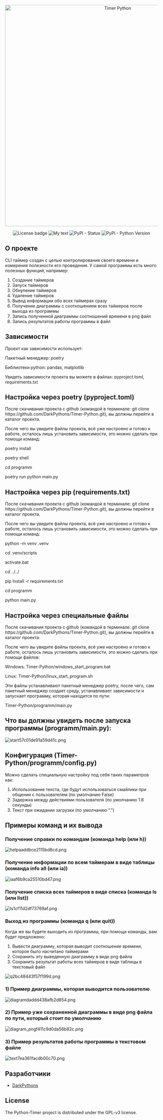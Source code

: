 <p align="center">
      <img src="https://i.ibb.co/0XcwvjC/photo.jpg" alt="Timer Python" border="0" width="727">
</p>

<p align="center">
   <img alt="License badge" src="https://img.shields.io/badge/Licencse-GPL-success">
  <img alt="My text" src="https://img.shields.io/badge/my_timer-blue">
   <img alt="PyPI - Status" src="https://img.shields.io/pypi/status/pandas">
  <img alt="PyPI - Python Version" src="https://img.shields.io/endpoint?url=https://python-poetry.org/badge/v0.json">
</p>

## О проекте

CLI таймер создан с целью контролирования своего времени и измерения полезности его проведения. У самой программы есть много полезных функций, например:
1) Создание таймеров
2) Запуск таймеров
3) Обнуление таймеров
4) Удаление таймеров
5) Вывод информации обо всех таймерах сразу
6) Получение диаграммы с соотношением всех таймеров после выхода из программы
7) Запись полученной диаграммы соотношений времени в png файл
8) Запись результатов работы программы в файл

## Зависимости

<p>Проект как зависимости использует:</p>
<p>Пакетный менеджер: poetry</p>
<p>Библиотеки python: pandas, matplotlib</p>
<p>Увидеть зависимости проекта вы можете в файлах: pyproject.toml, requirements.txt</p>

## Настройка через poetry (pyproject.toml)


<p>После скачивания проекта с github (командой в терминале: git clone https://github.com/DarkPythons/Timer-Python.git), вы должны перейти в каталог проекта.</p>
<p>После чего вы увидите файлы проекта, всё уже настроено и готово к работе, осталось лишь установить зависимости, это можно сделать при помощи команд:</p>
<p>poetry install</p>
<p>poetry shell</p>
<p>cd programm</p>
<p>poetry run python main.py</p>


## Настройка через pip (requirements.txt)

<p>После скачивания проекта с github (командой в терминале: git clone https://github.com/DarkPythons/Timer-Python.git), вы должны перейти в каталог проекта.</p>
<p>После чего вы увидите файлы проекта, всё уже настроено и готово к работе, осталось лишь установить зависимости, это можно сделать при помощи команд:</p>
<p>python -m venv .venv</p>
<p>cd .venv/scripts</p>
<p>activate.bat</p>
<p>cd ../../</p>
<p>pip install -r requirements.txt</p>
<p>cd programm</p>
<p>python main.py</p>

## Настройка через специальные файлы

<p>После скачивания проекта с github (командой в терминале: git clone https://github.com/DarkPythons/Timer-Python.git), вы должны перейти в каталог проекта.</p>
<p>После чего вы увидите файлы проекта, всё уже настроено и готово к работе, осталось лишь установить зависимости, это можно сделать при помощи файлов:</p>
<p>Windows: Timer-Python/windows_start_program.bat</p>
<p>Linux: Timer-Python/linux_start_program.sh</p>
<p>Эти файлы устанавливают пакетный менеджер poetry, после чего, сам пакетный менеджер создает среду, устанавливает зависимости и запускает программу, которая находится по пути:</p>
<p>Timer-Python/programm/main.py</p>

## Что вы должны увидеть после запуска программы (programm/main.py):

<img src="https://s3.radikal.cloud/2024/12/22/start57c01de91a59d41c.png" alt="start57c01de91a59d41c.png" border="0" />

## Конфигурация (Timer-Python/programm/config.py)
Можно сделать специальную настройку под себя таких параметров как:
1) Использование текста, где будут использоваться смайлики при общении с пользователем (по умолчанию False)
2) Задержка между действиями пользователя (по умолчанию 1.8 секунды)
3) Текст при ожидании загрузки (по умолчанию ".")


## Примеры команд и их вывода

### Получение справки по командам (команда help (или h))

<img src="https://s3.radikal.cloud/2024/12/22/helpaaddbce2115bd8cd.png" alt="helpaaddbce2115bd8cd.png" border="0" />

###  Получение информации по всем таймерам в виде таблицы (команда info all (или ia))

<img src="https://s3.radikal.cloud/2024/12/22/iaaf6b9ca25510bd47.png" alt="iaaf6b9ca25510bd47.png" border="0" />

### Получение списка всех таймеров в виде списка (команда ls (или list))

<img src="https://s3.radikal.cloud/2024/12/22/ls1cf11d2df73769af.png" alt="ls1cf11d2df73769af.png" border="0" />

### Выход из программы (команда q (или quit))

<p>Когда же вы будете выходить из программы, при помощи команды, вам будет предложено:</p>

1) Вывести диаграмму, которая выводит соотношение времени, которое было насчитано таймерами
2) Сохранить эту выведенную диаграмму в виде png файла
3) Сохранить результат работы всех таймеров в виде таблицы в текстовый файл

<img src="https://s3.radikal.cloud/2024/12/22/q2bc48443f57f199d.png" alt="q2bc48443f57f199d.png" border="0" />

### 1) Пример диаграммы, которая выводится пользователю

<img src="https://s3.radikal.cloud/2024/12/22/diagramdaddd438afb2d854.png" alt="diagramdaddd438afb2d854.png" border="0" />

### 2) Пример уже сохраненной диаграммы в виде png файлa по пути, который стоит по умолчанию

<img src="https://s3.radikal.cloud/2024/12/22/diagram_pngf411c9d0da56b82c.png" alt="diagram_pngf411c9d0da56b82c.png" border="0" />

### 3) Пример результатов работы программы в текстовом файле

<img src="https://s3.radikal.cloud/2024/12/22/text7ea361facdb00c70.png" alt="text7ea361facdb00c70.png" border="0" />


## Разработчики

- [DarkPythons](https://github.com/DarkPythons)

## License
The Python-Timer project is distributed under the GPL-v3 license.
